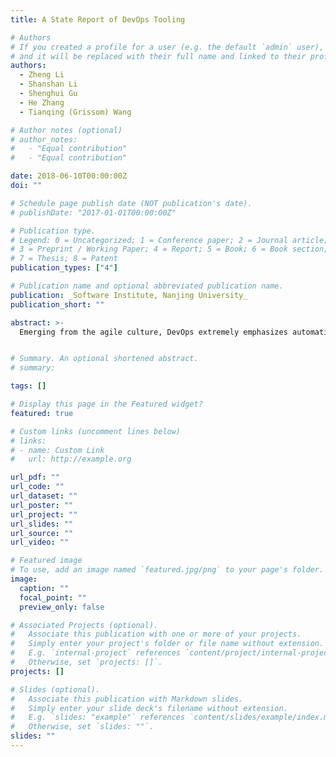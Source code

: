 ```yaml
---
title: A State Report of DevOps Tooling

# Authors
# If you created a profile for a user (e.g. the default `admin` user), write the username (folder name) here
# and it will be replaced with their full name and linked to their profile.
authors:
  - Zheng Li
  - Shanshan Li
  - Shenghui Gu
  - He Zhang
  - Tianqing (Grissom) Wang

# Author notes (optional)
# author_notes:
#   - "Equal contribution"
#   - "Equal contribution"

date: 2018-06-10T00:00:00Z
doi: ""

# Schedule page publish date (NOT publication's date).
# publishDate: "2017-01-01T00:00:00Z"

# Publication type.
# Legend: 0 = Uncategorized; 1 = Conference paper; 2 = Journal article;
# 3 = Preprint / Working Paper; 4 = Report; 5 = Book; 6 = Book section;
# 7 = Thesis; 8 = Patent
publication_types: ["4"]

# Publication name and optional abbreviated publication name.
publication: _Software Institute, Nanjing University_
publication_short: ""

abstract: >-
  Emerging from the agile culture, DevOps extremely emphasizes automation and heavily relies on tools in practice. Given the rapidly increasing number and diversity of the tools for DevOps, systematic understanding of the-state-of-art of DevOps-friendly tools will help to improve the automation practice of DevOps. This study aims to portray a landscape for understanding the state-of-the-practice of DevOps by categorizing the supporting tools and characterizing their relationships. To help collect as much evidence as possible, we employed a Multivocal Literature Review (MLR) by conducting an adapted version of Systematic Literature Review (SLR) to identify and synthesize academic publications and performing a Gray Literature Review (GLR) for data mining in a practitioner's forum, Stack Overflow. This study is supplemented by the reports from professional organizations and the confirmed data from the official website contents of tools for the generation of the state report. On the basis of a metamodel, we present a landscape with a selective set of DevOps tools to holistically portray their characteristics and relationships, develops mappings between DevOps tools and different attributes to provide practitioners with a reference for preliminary comparison of these tools. Two representative cases were selected to elaborate how they support DevOps practices and achieve the DevOps goals. This study is able to offer a breakthrough for understanding the practical DevOps through the generated landscape, mappings and cases which jointly reports the state of DevOps tooling.


# Summary. An optional shortened abstract.
# summary:

tags: []

# Display this page in the Featured widget?
featured: true

# Custom links (uncomment lines below)
# links:
# - name: Custom Link
#   url: http://example.org

url_pdf: ""
url_code: ""
url_dataset: ""
url_poster: ""
url_project: ""
url_slides: ""
url_source: ""
url_video: ""

# Featured image
# To use, add an image named `featured.jpg/png` to your page's folder.
image:
  caption: ""
  focal_point: ""
  preview_only: false

# Associated Projects (optional).
#   Associate this publication with one or more of your projects.
#   Simply enter your project's folder or file name without extension.
#   E.g. `internal-project` references `content/project/internal-project/index.md`.
#   Otherwise, set `projects: []`.
projects: []

# Slides (optional).
#   Associate this publication with Markdown slides.
#   Simply enter your slide deck's filename without extension.
#   E.g. `slides: "example"` references `content/slides/example/index.md`.
#   Otherwise, set `slides: ""`.
slides: ""
---
```

